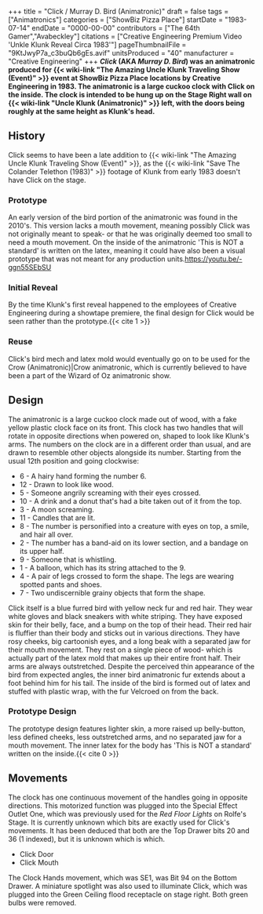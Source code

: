 +++
title = "Click / Murray D. Bird (Animatronic)"
draft = false
tags = ["Animatronics"]
categories = ["ShowBiz Pizza Place"]
startDate = "1983-07-14"
endDate = "0000-00-00"
contributors = ["The 64th Gamer","Avabeckley"]
citations = ["Creative Engineering Premium Video 'Unkle Klunk Reveal Circa 1983'"]
pageThumbnailFile = "9KtJwyP7a_c3buQb6gEs.avif"
unitsProduced = "40"
manufacturer = "Creative Engineering"
+++
***Click* (AKA ***Murray D. Bird*) was an animatronic produced for {{< wiki-link "The Amazing Uncle Klunk Traveling Show (Event)" >}} event at ShowBiz Pizza Place locations by Creative Engineering in 1983.
The animatronic is a large cuckoo clock with Click on the inside. The clock is intended to be hung up on the Stage Right wall on {{< wiki-link "Uncle Klunk (Animatronic)" >}} left, with the doors being roughly at the same height as Klunk's head.****

## History

Click seems to have been a late addition to {{< wiki-link "The Amazing Uncle Klunk Traveling Show (Event)" >}}, as the {{< wiki-link "Save The Colander Telethon (1983)" >}} footage of Klunk from early 1983 doesn't have Click on the stage.

### Prototype

An early version of the bird portion of the animatronic was found in the 2010's. This version lacks a mouth movement, meaning possibly Click was not originally meant to speak- or that he was originally deemed too small to need a mouth movement. On the inside of the animatronic 'This is NOT a standard' is written on the latex, meaning it could have also been a visual prototype that was not meant for any production units.https://youtu.be/-ggn55SEbSU

### Initial Reveal

By the time Klunk's first reveal happened to the employees of Creative Engineering during a showtape premiere, the final design for Click would be seen rather than the prototype.{{< cite 1 >}}

### Reuse

Click's bird mech and latex mold would eventually go on to be used for the Crow (Animatronic)|Crow animatronic, which is currently believed to have been a part of the Wizard of Oz animatronic show.

## Design

The animatronic is a large cuckoo clock made out of wood, with a fake yellow plastic clock face on its front. This clock has two handles that will rotate in opposite directions when powered on, shaped to look like Klunk's arms. The numbers on the clock are in a different order than usual, and are drawn to resemble other objects alongside its number. Starting from the usual 12th position and going clockwise:

- 6 - A hairy hand forming the number 6.
- 12 - Drawn to look like wood.
- 5 - Someone angrily screaming with their eyes crossed.
- 10 - A drink and a donut that's had a bite taken out of it from the top.
- 3 - A moon screaming.
- 11 - Candles that are lit.
- 8 - The number is personified into a creature with eyes on top, a smile, and hair all over.
- 2 - The number has a band-aid on its lower section, and a bandage on its upper half.
- 9 - Someone that is whistling.
- 1 - A balloon, which has its string attached to the 9.
- 4 - A pair of legs crossed to form the shape. The legs are wearing spotted pants and shoes.
- 7 - Two undiscernible grainy objects that form the shape.

Click itself is a blue furred bird with yellow neck fur and red hair. They wear white gloves and black sneakers with white striping. They have exposed skin for their belly, face, and a bump on the top of their head. Their red hair is fluffier than their body and sticks out in various directions. They have rosy cheeks, big cartoonish eyes, and a long beak with a separated jaw for their mouth movement. They rest on a single piece of wood- which is actually part of the latex mold that makes up their entire front half. Their arms are always outstretched.
Despite the perceived thin appearance of the bird from expected angles, the inner bird animatronic fur extends about a foot behind him for his tail. The inside of the bird is formed out of latex and stuffed with plastic wrap, with the fur Velcroed on from the back.

### Prototype Design

The prototype design features lighter skin, a more raised up belly-button, less defined cheeks, less outstretched arms, and no separated jaw for a mouth movement. The inner latex for the body has 'This is NOT a standard' written on the inside.{{< cite 0 >}}

## Movements

The clock has one continuous movement of the handles going in opposite directions. This motorized function was plugged into the Special Effect Outlet One, which was previously used for the *Red Floor Lights* on Rolfe's Stage.
It is currently unknown which bits are exactly used for Click's movements. It has been deduced that both are the Top Drawer bits 20 and 36 (1 indexed), but it is unknown which is which.

- Click Door
- Click Mouth

The Clock Hands movement, which was SE1, was Bit 94 on the Bottom Drawer. A miniature spotlight was also used to illuminate Click, which was plugged into the Green Ceiling flood receptacle on stage right. Both green bulbs were removed.
